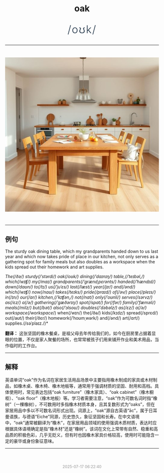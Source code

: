 <div align="center">

# oak

<div style="margin: 30px 0;">
<h1 style="font-size: 2.5em; font-weight: 300; letter-spacing: 2px; margin: 0; color: #2c3e50;">
/oʊk/
</h1>
</div>

</div>

---

<div align="center" style="margin: 40px 0;">

![oak](images/oak.png)

</div>

---

## 例句

The sturdy oak dining table, which my grandparents handed down to us last year and which now takes pride of place in our kitchen, not only serves as a gathering spot for family meals but also doubles as a workspace when the kids spread out their homework and art supplies.

*The(/ðə/) sturdy(/ˈstərdi/) oak(/oʊk/) dining(/ˈdaɪnɪŋ/) table,(/ˈteɪbəl,/) which(/wɪʧ/) my(/maɪ/) grandparents(/ˈgrændˌpɛrənts/) handed(/ˈhændɪd/) down(/daʊn/) to(/tɪ/) us(/ˈjuˈɛs/) last(/læst/) year(/jɪr/) and(/ənd/) which(/wɪʧ/) now(/naʊ/) takes(/teɪks/) pride(/praɪd/) of(/əv/) place(/pleɪs/) in(/ɪn/) our(/ɑr/) kitchen,(/ˈkɪʧən,/) not(/nɑt/) only(/ˈoʊnli/) serves(/sərvz/) as(/ɛz/) a(/ə/) gathering(/ˈgæðərɪŋ/) spot(/spɑt/) for(/fər/) family(/ˈfæməli/) meals(/milz/) but(/bət/) also(/ˈɔlsoʊ/) doubles(/ˈdəbəlz/) as(/ɛz/) a(/ə/) workspace(/workspace*/) when(/wɪn/) the(/ðə/) kids(/kɪdz/) spread(/sprɛd/) out(/aʊt/) their(/ðɛr/) homework(/ˈhoʊmˌwərk/) and(/ənd/) art(/ɑrt/) supplies.(/səˈplaɪz./)*

**翻译：** 这张坚固的橡木餐桌，是祖父母去年传给我们的，如今在厨房里占据着显眼的位置，不仅是家人聚餐的场所，也常常被孩子们用来铺开作业和美术用品，当作临时的工作台。

---

## 解释

英语单词“oak”作为名词在家居生活用品场景中主要指用橡木制成的家具或木材制品，如橡木桌、橡木椅、橡木地板等，通常用于强调材质的坚固、耐用和高档。具体使用时，常见表达包括“oak furniture”（橡木家具）、“oak cabinet”（橡木橱柜）、“oak floor”（橡木地板）等。学习者需要注意，“oak”作为可数名词时指“橡树”（一棵橡树），不可数用时多指橡木材质本身，且其复数形式为“oaks”，但在家居用品中多以不可数名词形式出现。词源上，“oak”源自古英语“āc”，属于日耳曼语族，与德语“Eiche”同源，历史悠久，象征坚固和长寿。在中文语境中，“oak”通常被翻译为“橡木”，在家居用品领域的使用强调木质材质，表达时应根据具体语境确定是指“橡木材”还是“橡树”。该词在文化上常带有自然、稳重和高品质的积极色彩，几乎无贬义，但有时也因橡木家具价格较高，使用时可能隐含一定的豪华或身份象征意味。


---

<div align="center" style="margin-top: 50px;">
<small style="color: #999; font-size: 0.9em;">2025-07-17 06:22:40</small>
</div>
